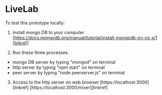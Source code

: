 # LiveLab

To test this prototype locally:
1. Install mongo DB to your computer
[https://docs.mongodb.org/manual/tutorial/install-mongodb-on-os-x/][linkref]

2. Run these three processes. 
  - mongo DB server by typing "mongod" on terminal
  - http server by typing "npm start" on terminal
  - peer server by typing "node peerserver.js" on terminal

3. Access to the http server on web browser
[https://localhost:3000][linkref]
[https://localhost:3000/mixer][linkref]